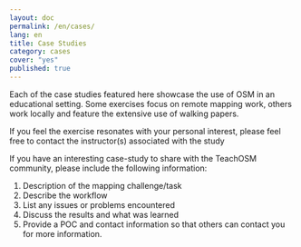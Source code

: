 ```yaml
---
layout: doc
permalink: /en/cases/
lang: en
title: Case Studies
category: cases
cover: "yes"
published: true
---
```


Each of the case studies featured here showcase the use of OSM in an educational setting. Some exercises focus on remote mapping work, others work locally and feature the extensive use of walking papers. 

If you feel the exercise resonates with your personal interest, please feel free to contact the instructor(s) associated with the study


If you have an interesting case-study to share with the TeachOSM community, please include the following information:

1. Description of the mapping challenge/task
2. Describe the workflow
3. List any issues or problems encountered
4. Discuss the results and what was learned
5. Provide a POC and contact information so that others can contact you for more information.